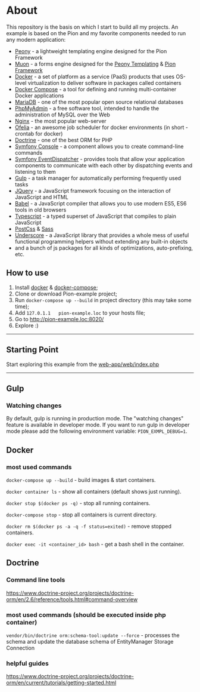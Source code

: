 # About
This repository is the basis on which I start to build all my projects. An example is based on the Pion and my favorite components needed to run any modern application:
- [Peony](https://github.com/ChrisGalliano/PeonyTemplating) - a lightweight templating engine designed for the Pion Framework
- [Muon](https://github.com/ChrisGalliano/MuonForms) - a forms engine designed for the [Peony Templating]() & [Pion Framework]()
- [Docker](https://www.docker.com/) - a set of platform as a service (PaaS) products that uses OS-level virtualization to deliver software in packages called containers
- [Docker Compose](https://docs.docker.com/compose/) - a tool for defining and running multi-container Docker applications
- [MariaDB](https://mariadb.org/) - one of the most popular open source relational databases
- [PhpMyAdmin](https://www.phpmyadmin.net/) - a free software tool, intended to handle the administration of MySQL over the Web
- [Nginx](https://nginx.org/en/) - the most popular web-server
- [Ofelia](https://github.com/mcuadros/ofelia) - an awesome job scheduler for docker environments (in short - crontab for docker)
- [Doctrine](https://www.doctrine-project.org/) - one of the best ORM for PHP
- [Symfony Console](https://symfony.com/doc/current/components/console.html) - a component allows you to create command-line commands
- [Symfony EventDispatcher](https://symfony.com/doc/current/components/event_dispatcher.html) - provides tools that allow your application components to communicate with each other by dispatching events and listening to them
- [Gulp](https://gulpjs.com/) - a task manager for automatically performing frequently used tasks
- [JQuery](https://jquery.com/) - a JavaScript framework focusing on the interaction of JavaScript and HTML
- [Babel](https://babeljs.io/) - a JavaScript compiler that allows you to use modern ES5, ES6 tools in old browsers
- [Typescript](https://www.typescriptlang.org/) - a typed superset of JavaScript that compiles to plain JavaScript
- [PostCss](https://postcss.org/) & [Sass](https://sass-scss.ru/)
- [Underscore](https://underscorejs.org/) - a JavaScript library that provides a whole mess of useful functional programming helpers without extending any built-in objects
- and a bunch of js packages for all kinds of optimizations, auto-prefixing, etc.


## How to use
1. Install [docker](https://www.digitalocean.com/community/tutorials/how-to-install-and-use-docker-on-ubuntu-16-04) & [docker-compose](https://www.digitalocean.com/community/tutorials/how-to-install-docker-compose-on-ubuntu-16-04#);
2. Clone or download Pion-example project;
3. Run `docker-compose up --build` in project directory (this may take some time);
4. Add `127.0.1.1	pion-example.loc` to your hosts file;
5. Go to http://pion-example.loc:8020/
6. Explore :)


---

## Starting Point
Start exploring this example from the [web-app/web/index.php](https://github.com/ChrisGalliano/PionExample/blob/master/web-app/web/index.php)

---


## Gulp
### Watching changes
By default, gulp is running in production mode. The "watching changes" feature is available in developer mode.
If you want to run gulp in developer mode please add the following environment variable: `PION_EXMPL_DEBUG=1`.


## Docker
### most used commands
`docker-compose up --build` - build images & start containers.

`docker container ls` - show all containers (default shows just running).

`docker stop $(docker ps -q)` - stop all running containers.

`docker-compose stop` - stop all containers is current directory.

`docker rm $(docker ps -a -q -f status=exited)` - remove stopped containers.

`docker exec -it <container_id> bash` - get a bash shell in the container.


## Doctrine
### Command line tools
https://www.doctrine-project.org/projects/doctrine-orm/en/2.6/reference/tools.html#command-overview

### most used commands (should be executed inside php container)
`vendor/bin/doctrine orm:schema-tool:update --force` - processes the schema and update the database schema of EntityManager Storage Connection

### helpful guides
https://www.doctrine-project.org/projects/doctrine-orm/en/current/tutorials/getting-started.html